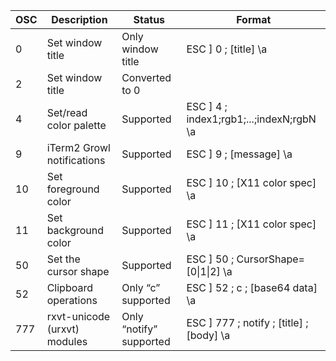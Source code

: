 | OSC | Description                  | Status                  | Format                                   |
| --- | ---------------------------- | ----------------------- | ---------------------------------------- |
| 0   | Set window title             | Only window title       | ESC ] 0 ; [title] \a                     |
| 2   | Set window title             | Converted to 0          |                                          |
| 4   | Set/read color palette       | Supported               | ESC ] 4 ; index1;rgb1;...;indexN;rgbN \a |
| 9   | iTerm2 Growl notifications   | Supported               | ESC ] 9 ; [message] \a                   |
| 10  | Set foreground color         | Supported               | ESC ] 10 ; [X11 color spec] \a           |
| 11  | Set background color         | Supported               | ESC ] 11 ; [X11 color spec] \a           |
| 50  | Set the cursor shape         | Supported               | ESC ] 50 ; CursorShape=[0\|1\|2] \a      |
| 52  | Clipboard operations         | Only “c” supported      | ESC ] 52 ; c ; [base64 data] \a          |
| 777 | rxvt-unicode (urxvt) modules | Only “notify” supported | ESC ] 777 ; notify ; [title] ; [body] \a |
